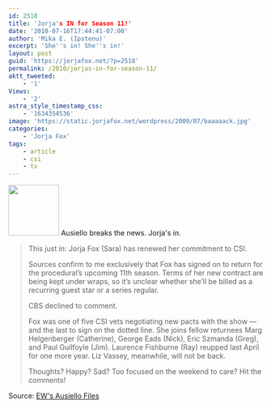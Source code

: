 ```yaml
---
id: 2518
title: 'Jorja's IN for Season 11!'
date: '2010-07-16T17:44:41-07:00'
author: 'Mika E. (Ipstenu)'
excerpt: 'She''s in! She''s in!'
layout: post
guid: 'https://jorjafox.net/?p=2518'
permalink: /2010/jorjas-in-for-season-11/
aktt_tweeted:
    - '1'
Views:
    - '2'
astra_style_timestamp_css:
    - '1634354536'
image: 'https://static.jorjafox.net/wordpress/2009/07/baaaaack.jpg'
categories:
    - 'Jorja Fox'
tags:
    - article
    - csi
    - tv
---
```


<img src="//static.jorjafox.net/wordpress/2009/07/baaaaack-100x100.jpg" alt="" title="baaaaack" width="100" height="100" class="alignleft size-thumbnail wp-image-1917" /> Ausiello breaks the news. Jorja's in.

<blockquote>This just in: Jorja Fox (Sara) has renewed her commitment to CSI.

Sources confirm to me exclusively that Fox has signed on to return for the procedural’s upcoming 11th season. Terms of her new contract are being kept under wraps, so it’s unclear whether she’ll be billed as a recurring guest star or a series regular.

CBS declined to comment.

Fox was one of five CSI vets negotiating new pacts with the show — and the last to sign on the dotted line. She joins fellow returnees Marg Helgenberger (Catherine), George Eads (Nick), Eric Szmanda (Greg), and Paul Guilfoyle (Jim). Laurence Fishburne (Ray) reupped last April for one more year. Liz Vassey, meanwhile, will not be back.

Thoughts? Happy? Sad? Too focused on the weekend to care? Hit the comments!</blockquote>

Source: <a href="http://ausiellofiles.ew.com/2010/07/16/jorja-fox-inks-new-csi-deal/">EW's Ausiello Files</a>
